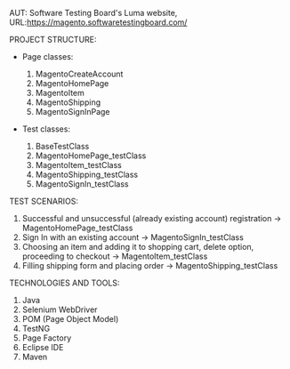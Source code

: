 AUT: Software Testing Board's Luma website, URL:https://magento.softwaretestingboard.com/

PROJECT STRUCTURE:
- Page classes:
  1. MagentoCreateAccount
  2. MagentoHomePage
  3. MagentoItem
  4. MagentoShipping
  5. MagentoSignInPage

- Test classes:
  1. BaseTestClass
  2. MagentoHomePage_testClass
  3. MagentoItem_testClass
  4. MagentoShipping_testClass
  5. MagentoSignIn_testClass

TEST SCENARIOS:
  1. Successful and unsuccessful (already existing account) registration -> MagentoHomePage_testClass
  2. Sign In with an existing account -> MagentoSignIn_testClass
  3. Choosing an item and adding it to shopping cart, delete option, proceeding to checkout -> MagentoItem_testClass
  4. Filling shipping form and placing order -> MagentoShipping_testClass

TECHNOLOGIES AND TOOLS:
  1. Java
  2. Selenium WebDriver
  3. POM (Page Object Model)
  4. TestNG
  5. Page Factory
  6. Eclipse IDE
  7. Maven



